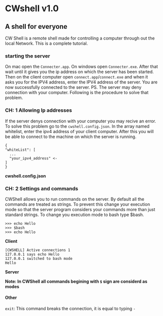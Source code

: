 # CWshell v1.0
## A shell for everyone
CW Shell is a remote shell made for controlling a computer through out the local Network. This is a complete tutorial.
### starting the server
On mac open the `Connecter.app`. On windows open `Connecter.exe`. After that wait until it gives you the ip address on which the server has been started.
Then on the client computer open `connect.app`/`connect.exe` and when it asks you for the IPV4 address, enter the IPV4 address of the server.
You are now successfully connected to the server. 
PS. 
The server may deny connection with your computer. Following is the procedure to solve that problem.
### CH: 1 Allowing Ip addresses

If the server denys connection with your computer you may recive an error. To solve this problem go to the `cwshell.config.json`.
In the array named whitelist, enter the ipv4 address of your client computer. After this you will be able to connect to the machine on which the server is running.
```
{
"whiteList": [
  ...
  "your_ipv4_address" <-
]
}

```
<b>cwshell.config.json</b>

### CH: 2 Settings and commands
CWShell allows you to run commands on the server. By default all the commands are treated as strings. To prevent this change your execution mode so that the server program considers your commands more than just standard strings. 
To change you execution mode to bash type $bash.
```
>>> echo Hello
>>> $bash
>>> echo Hello

```
<b>Client</b>



```
[CWSHELL] Active connections 1
127.0.0.1 says echo Hello
127.0.0.1 switched to bash mode
Hello
```
<b>Server</b>

<b>Note: In CWShell all commands begining with `$` sign are considerd as modes</b>
#### Other

`exit`: This command breaks the connection, it is equal to typing `-`


